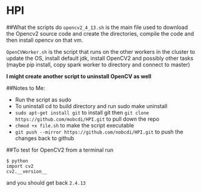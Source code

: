 # HPI

##What the scripts do
`opencv2_4_13.sh` is the main file used to download the Opencv2 source code and create the directories, compile the code and then install opencv on that vm.

`OpenCVWorker.sh` is the script that runs on the other workers in the cluster to update the OS, install default jdk, install OpenCV2 and possibly other tasks (maybe pip install, copy spark worker to directory and connect to master)

**I might create another script to uninstall OpenCV as well**

##Notes to Me:
- Run the script as sudo
- To uninstall cd to build directory and run sudo make uninstall
- `sudo apt-get install git` to install git then `git clone https://github.com/mobcdi/HPI.git` to pull down the repo
- `chmod +x file.sh` to make the script executable
- `git push --mirror https://github.com/nobcdi/HPI.git` to push the changes back to github 

##To test for OpenCV2 
from a terminal run
```
$ python
import cv2
cv2.__version__ 
```
and you should get back `2.4.13`
